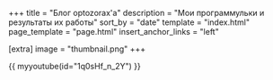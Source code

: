 +++
title = "Блог optozorax'а"
description = "Мои программульки и результаты их работы"
sort_by = "date"
template = "index.html"
page_template = "page.html"
insert_anchor_links = "left"

[extra]
image = "thumbnail.png"
+++

{{ myyoutube(id="1q0sHf_n_2Y") }}